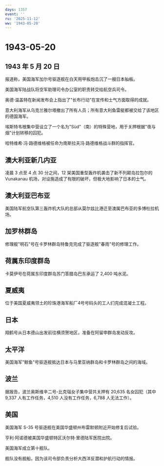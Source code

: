 ```yaml
---
days: 1357
event: ''
ru: '2025-11-12'
ww: '1943-05-20'
---
```


# 1943-05-20

## 1943 年 5 月 20 日

报道称，美国海军加尔号驱逐舰在白天用甲板炮击沉了一艘日本舢板。

美国海军陆战队将空军助理司令办公室的职责转交给航空兵司令。

奥德·温盖特在新闻发布会上指出了"长布行动"在宣传和士气方面取得的成就。

意大利海军从乌克兰雅尔塔撤出了所有人员；所有意大利鱼雷艇都被交给了该地区的德国海军。

埃斯特韦根集中营设立了一个名为"Süd"（南）的特殊营地，用于关押根据"夜与烟"计划转移的囚犯。

哈特维希·冯·路德维格被任命为南斯拉夫冯·路德维格战斗群的指挥官。

## 澳大利亚新几内亚

凌晨 3 点至 4 点 30 分之间，12 架美国重型轰炸机袭击了新不列颠岛拉包尔的
Vunakanau 机场，对设施造成了有限的破坏，但极大地影响了日本的士气。

## 澳大利亚巴布亚

美国陆军航空队第三轰炸机大队的总部从莫尔兹比港迁至澳属巴布亚的多博杜拉机场。

## 加罗林群岛

修理舰"明石"号在卡罗林群岛特鲁克完成了驱逐舰"春雨"号的修理工作。

## 荷属东印度群岛

卡莫伊号在荷属东印度群岛苏门答腊岛巴东承运了 2,400 吨水泥。

## 夏威夷

位于美国夏威夷领土的珍珠港海军船厂4号号码头的工人们完成混凝土工程。

## 日本

翔鹤号从日本德山出发前往横须贺地区，准备在阿留申群岛发动反攻。

## 太平洋

美国海军"鲸鱼"号驱逐舰抵达日本与马里亚纳群岛和卡罗林群岛之间的海域。

## 波兰

据报告，波兰奥斯维辛二号-比克瑙女子集中营共关押有 20,635 名女囚犯（其中
9,337 人有工作任务，4,510 人没有工作任务，6,788 人无法工作）。

## 美国

美国海军 S-35 号驱逐舰在美国华盛顿州布雷默顿附近开始修复后试验。

亨利·阿诺德被美国华盛顿特区沃尔特·里德陆军医院出院。

美国海军成立第十舰队。

舰队没有舰船，因为该司令部负责分析大西洋反潜和护航行动的情报。